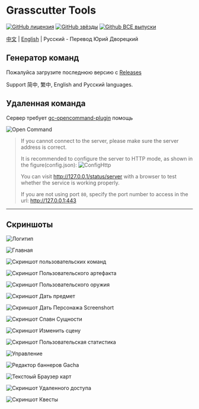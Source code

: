 # Grasscutter Tools

[![GitHub лицензия](https://img.shields.io/github/license/jie65535/GrasscutterCommandGenerator)](https://github.com/jie65535/GrasscutterCommandGenerator/blob/main/LICENSE)
[![GitHub звёзды](https://img.shields.io/github/stars/jie65535/GrasscutterCommandGenerator)](https://github.com/jie65535/GrasscutterCommandGenerator/stargazers)
[![Github ВСЕ выпуски](https://img.shields.io/github/downloads/jie65535/GrasscutterCommandGenerator/total.svg)](https://github.com/jie65535/GrasscutterCommandGenerator/releases)

[中文](README.md) | [English](README_en-US.md) | Русский - Перевод Юрий Дворецкий

## Генератор команд

Пожалуйса загрузите последнюю версию с [Releases](https://github.com/jie65535/GrasscutterCommandGenerator/releases)

Support 简中, 繁中, English and Русский languages.

## Удаленная команда

Сервер требует [gc-opencommand-plugin](https://github.com/jie65535/gc-opencommand-plugin) помощь

![Open Command](Doc/Screenshots/OpenCommand.gif)

> If you cannot connect to the server, please make sure the server address is correct.
>
> It is recommended to configure the server to HTTP mode, as shown in the figure(config.json):
> ![ConfigHttp](Doc/Screenshots/ConfigHttp.png)
> 
> You can visit http://127.0.0.1/status/server with a browser to test whether the service is working properly.
>
> If you are not using port `80`, specify the port number to access in the url: http://127.0.0.1:443

---

## Скриншоты

![Логитип](Doc/Screenshots/GrasscutterLogo.png)

![Главная](Doc/Screenshots-ru/0-Home.png)

![Скриншот пользовательских команд](Doc/Screenshots-ru/1-CustomCommands.png)

![Скриншот Пользовательского артефакта](Doc/Screenshots-ru/2-CustomArtifact.png)

![Скриншот Пользовательского оружия](Doc/Screenshots-ru/3-CustomWeapon.png)

![Скриншот Дать предмет](Doc/Screenshots-ru/4-GiveItem.png)

![Скриншот Дать Персонажа Screenshort](Doc/Screenshots-ru/5-GiveAvatar.png)

![Скриншот Спавн Сущности](Doc/Screenshots-ru/6-SpawnEntity.png)

![Скриншот Изменить сцену](Doc/Screenshots-ru/7-ChangeScene.png)

![Скриншот Пользовательская статистика](Doc/Screenshots-ru/8-CustomStats.png)

![Управление](Doc/Screenshots-ru/9-Manage.png)

![Редактор баннеров Gacha](Doc/Screenshots-ru/10-GachaBannerEditor.png)

![Текстоый Браузер карт](Doc/Screenshots-ru/11-TextMapBrowser.png)

![Скриншот Удаленного доступа](Doc/Screenshots-ru/12-Remote.png)

![Скриншот Квесты](Doc/Screenshots-ru/13-Quest.png)
